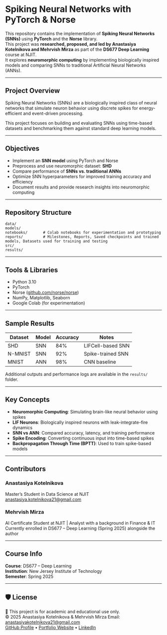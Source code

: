 # Spiking Neural Networks with PyTorch & Norse

This repository contains the implementation of **Spiking Neural Networks (SNNs)** using **PyTorch** and the **Norse** library.  
This project was **researched, proposed, and led by Anastasiya Kotelnikova and Mehrvish Mirza** as part of the **DS677 Deep Learning** course at NJIT.  
It explores **neuromorphic computing** by implementing biologically inspired models and comparing SNNs to traditional Artificial Neural Networks (ANNs).

---

## Project Overview

Spiking Neural Networks (SNNs) are a biologically inspired class of neural networks that simulate neuron behavior using discrete spikes for energy-efficient and event-driven processing.

This project focuses on building and evaluating SNNs using time-based datasets and benchmarking them against standard deep learning models.

---

## Objectives

-  Implement an **SNN model** using PyTorch and Norse  
-  Preprocess and use neuromorphic dataset: **SHD**
-  Compare performance of **SNNs vs. traditional ANNs**  
-  Optimize SNN hyperparameters for improved training accuracy and efficiency  
-  Document results and provide research insights into neuromorphic computing  

---

## Repository Structure

```plaintext
data/            
models/          
notebooks/       # Colab notebooks for experimentation and prototyping
reports/         # Milestones, Reports, Saved checkpoints and trained models, Datasets used for training and testing
src/             
results/         
```

---

## Tools & Libraries

- Python 3.10  
- PyTorch  
- Norse ([github.com/norse/norse](https://github.com/norse/norse))  
- NumPy, Matplotlib, Seaborn  
- Google Colab (for experimentation)

---

## Sample Results

|   Dataset  |   Model  |   Accuracy  |    Notes               |
|------------|----------|-------------|------------------------|
| SHD        | SNN      | 84%         | LIFCell-based SNN      |
| N-MNIST    | SNN      | 92%         | Spike-trained SNN      |
| MNIST      | ANN      | 98%         | CNN baseline           |

 Additional outputs and performance logs are available in the `results/` folder.

---

## Key Concepts

-  **Neuromorphic Computing**: Simulating brain-like neural behavior using spikes  
-  **LIF Neurons**: Biologically inspired neurons with leak-integrate-fire dynamics  
-  **SNN vs ANN**: Compared accuracy, latency, and training performance  
-  **Spike Encoding**: Converting continuous input into time-based spikes  
-  **Backpropagation Through Time (BPTT)**: Used to train spike-based models

---

## Contributors

### Anastasiya Kotelnikova  
Master’s Student in Data Science at NJIT  
anastasiya.kotelnikova21@gmail.com  

### Mehrvish Mirza  
AI Certificate Student at NJIT | Analyst with a background in Finance & IT  
Currently enrolled in DS677 – Deep Learning (Spring 2025) alongside the author

---

## Course Info  
**Course**: DS677 – Deep Learning  
**Institution**: New Jersey Institute of Technology  
**Semester**: Spring 2025  

---

## 🛡 License  
📎 This project is for academic and educational use only.  
© 2025 Anastasiya Kotelnikova & Mehrvish Mirza
Email: [anastasiyakotelnikova21@gmail.com](mailto:anastasiyakotelnikova21@gmail.com)  
[GitHub Profile](https://github.com/AnastasiyaKotelnikova) • [Portfolio Website](https://anastasiyakotelnikova.github.io/Portfolio/) • [LinkedIn](https://www.linkedin.com/in/anastasiyakotelnikova/)
